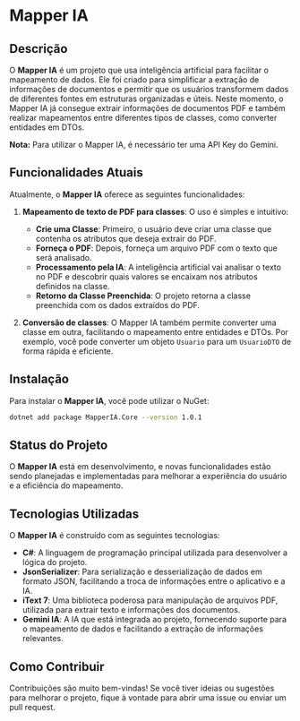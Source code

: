 # Mapper IA

## Descrição

O **Mapper IA** é um projeto que usa inteligência artificial para facilitar o mapeamento de dados. Ele foi criado para simplificar a extração de informações de documentos e permitir que os usuários transformem dados de diferentes fontes em estruturas organizadas e úteis. Neste momento, o Mapper IA já consegue extrair informações de documentos PDF e também realizar mapeamentos entre diferentes tipos de classes, como converter entidades em DTOs.

**Nota:** Para utilizar o Mapper IA, é necessário ter uma API Key do Gemini.



## Funcionalidades Atuais

Atualmente, o **Mapper IA** oferece as seguintes funcionalidades:

1. **Mapeamento de texto de PDF para classes**: O uso é simples e intuitivo:
   - **Crie uma Classe**: Primeiro, o usuário deve criar uma classe que contenha os atributos que deseja extrair do PDF.
   - **Forneça o PDF**: Depois, forneça um arquivo PDF com o texto que será analisado.
   - **Processamento pela IA**: A inteligência artificial vai analisar o texto no PDF e descobrir quais valores se encaixam nos atributos definidos na classe.
   - **Retorno da Classe Preenchida**: O projeto retorna a classe preenchida com os dados extraídos do PDF.

2. **Conversão de classes**: O Mapper IA também permite converter uma classe em outra, facilitando o mapeamento entre entidades e DTOs. Por exemplo, você pode converter um objeto `Usuario` para um `UsuarioDTO` de forma rápida e eficiente.

## Instalação

Para instalar o **Mapper IA**, você pode utilizar o NuGet:

```bash
dotnet add package MapperIA.Core --version 1.0.1
```

## Status do Projeto

O **Mapper IA** está em desenvolvimento, e novas funcionalidades estão sendo planejadas e implementadas para melhorar a experiência do usuário e a eficiência do mapeamento.


## Tecnologias Utilizadas

O **Mapper IA** é construído com as seguintes tecnologias:

- **C#**: A linguagem de programação principal utilizada para desenvolver a lógica do projeto.
- **JsonSerializer**: Para serialização e desserialização de dados em formato JSON, facilitando a troca de informações entre o aplicativo e a IA.
- **iText 7**: Uma biblioteca poderosa para manipulação de arquivos PDF, utilizada para extrair texto e informações dos documentos.
- **Gemini IA**: A IA que está integrada ao projeto, fornecendo suporte para o mapeamento de dados e facilitando a extração de informações relevantes.

## Como Contribuir

Contribuições são muito bem-vindas! Se você tiver ideias ou sugestões para melhorar o projeto, fique à vontade para abrir uma issue ou enviar um pull request.
